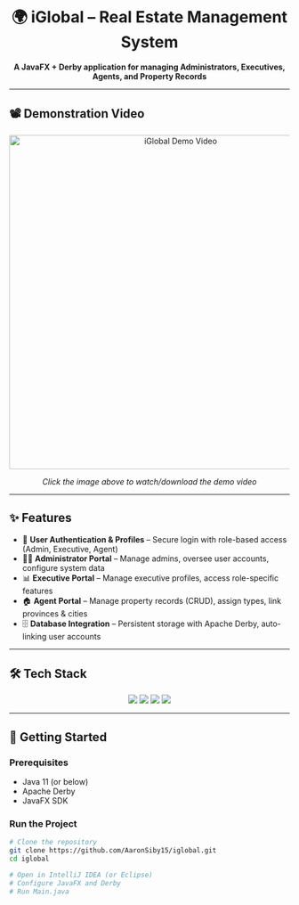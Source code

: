 <h1 align="center">🌍 iGlobal – Real Estate Management System</h1>

<p align="center">
  <b>A JavaFX + Derby application for managing Administrators, Executives, Agents, and Property Records</b>
</p>

---

## 📽️ Demonstration Video  

<p align="center">
  <a href="./SE2203b%20Assignment4%202025%20(4).mp4">
    <img src="./Assignment4/demo-thumbnail.png" alt="iGlobal Demo Video" width="600"/>
  </a>
</p>

<p align="center"><i>Click the image above to watch/download the demo video</i></p>

---

## ✨ Features  

- 🔑 **User Authentication & Profiles** – Secure login with role-based access (Admin, Executive, Agent)  
- 👨‍💼 **Administrator Portal** – Manage admins, oversee user accounts, configure system data  
- 📊 **Executive Portal** – Manage executive profiles, access role-specific features  
- 🏠 **Agent Portal** – Manage property records (CRUD), assign types, link provinces & cities  
- 🗄️ **Database Integration** – Persistent storage with Apache Derby, auto-linking user accounts  

---

## 🛠️ Tech Stack  

<p align="center">
  <img src="https://img.shields.io/badge/Java-11-blue?logo=java" />
  <img src="https://img.shields.io/badge/JavaFX-UI-green?logo=openjdk" />
  <img src="https://img.shields.io/badge/Apache-Derby-orange?logo=apache" />
  <img src="https://img.shields.io/badge/MVC-Architecture-purple" />
</p>

---

## 🚀 Getting Started  

### Prerequisites  
- Java 11 (or below)  
- Apache Derby  
- JavaFX SDK  

### Run the Project  
```bash
# Clone the repository
git clone https://github.com/AaronSiby15/iglobal.git
cd iglobal

# Open in IntelliJ IDEA (or Eclipse)
# Configure JavaFX and Derby
# Run Main.java


